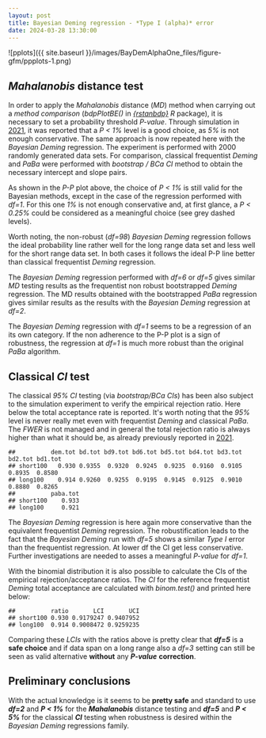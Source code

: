```yaml
---
layout: post
title: Bayesian Deming regression - *Type I (alpha)* error
date: 2024-03-28 13:30:00
---
```



![pplots]({{ site.baseurl }}/images/BayDemAlphaOne_files/figure-gfm/ppplots-1.png)

## *Mahalanobis* distance test

In order to apply the *Mahalanobis* distance (*MD*) method when carrying
out a *method comparison* (*bdpPlotBE()* in
[*{rstanbdp}*](https://cran.r-project.org/package=rstanbdp) *R*
package), it is necessary to set a probability threshold *P-value*.
Through simulation in [2021](https://arxiv.org/pdf/2105.04628.pdf), it
was reported that a *P \< 1%* level is a good choice, as *5%* is not
enough conservative. The same approach is now repeated here with the
*Bayesian Deming* regression. The experiment is performed with 2000
randomly generated data sets. For comparison, classical frequentist
*Deming* and *PaBa* were performed with *bootstrap / BCa CI* method to
obtain the necessary intercept and slope pairs.

As shown in the *P-P* plot above, the choice of *P \< 1%* is still valid for
the Bayesian methods, except in the case of the regression performed
with *df=1*. For this one *1%* is not enough conservative and, at first
glance, a *P \< 0.25%* could be considered as a meaningful choice (see
grey dashed levels).

Worth noting, the non-robust (*df=98*) *Bayesian Deming* regression
follows the ideal probability line rather well for the long range data
set and less well for the short range data set. In both cases it follows
the ideal P-P line better than classical frequentist *Deming*
regression.

The *Bayesian Deming* regression performed with *df=6* or *df=5* gives
similar *MD* testing results as the frequentist non robust bootstrapped
*Deming* regression. The MD results obtained with the bootstrapped
*PaBa* regression gives similar results as the results with the
*Bayesian Deming* regression at *df=2*.

The *Bayesian Deming* regression with *df=1* seems to be a regression of
an its own category. If the non adherence to the P-P plot is a sign of
robustness, the regression at *df=1* is much more robust than the
original *PaBa* algorithm.

## Classical *CI* test

The classical *95% CI* testing (via *bootstrap/BCa CIs*) has been also
subject to the simulation experiment to verify the empirical rejection
ratio. Here below the total acceptance rate is reported. It's worth
noting that the *95%* level is never really met even with frequentist
*Deming* and classical *PaBa*. The *FWER* is not managed and in general
the total rejection ratio is always higher than what it should be, as
already previously reported in
[2021](https://arxiv.org/pdf/2105.04628.pdf).

    ##          dem.tot bd.tot bd9.tot bd6.tot bd5.tot bd4.tot bd3.tot bd2.tot bd1.tot
    ## short100   0.930 0.9355  0.9320  0.9245  0.9235  0.9160  0.9105  0.8935  0.8580
    ## long100    0.914 0.9260  0.9255  0.9195  0.9145  0.9125  0.9010  0.8880  0.8265
    ##          paba.tot
    ## short100    0.933
    ## long100     0.921

The *Bayesian Deming* regression is here again more conservative than
the equivalent frequentist *Deming* regression. The robustification
leads to the fact that the *Bayesian Deming* run with *df=5* shows a
similar *Type I* error than the frequentist regression. At lower df the
CI get less conservative. Further investigations are needed to asses a
meaningful *P-value* for *df=1*.

With the binomial distribution it is also possible to calculate the CIs
of the empirical rejection/acceptance ratios. The *CI* for the reference
frequentist *Deming* total acceptance are calculated with *binom.test()*
and printed here below:

    ##          ratio       LCI       UCI
    ## short100 0.930 0.9179247 0.9407952
    ## long100  0.914 0.9008472 0.9259235

Comparing these *LCIs* with the ratios above is pretty clear that
***df=5*** is a **safe choice** and if data span on a long range also a
*df=3* setting can still be seen as valid alternative **without** any
***P-value*** **correction**.

## Preliminary conclusions

With the actual knowledge is it seems to be **pretty safe** and standard
to use ***df=2*** and ***P \< 1%*** for the ***Mahalanobis*** distance
testing and ***df=5*** and ***P \< 5%*** for the classical ***CI***
testing when robustness is desired within the *Bayesian Deming*
regressions family.
